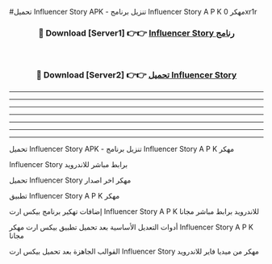 #تحميل Influencer Story  APK - تنزيل برنامج Influencer Story  A P K مهكر 0xr1r 



<div align="center">
<h3>🔴 Download [Server1] 👉👉 <a href="https://apkdownload10.web.app/?title=Influencer Story ">Influencer Story  رنامج</a></h3><br>

<h3>🔴 Download [Server2] 👉👉 <a href="https://apkdownload10.web.app/?title=Influencer Story ">تحميل Influencer Story  </a></h3>
</div>


----------------------------------------------------------

----------------------------------------------------------

----------------------------------------------------------

----------------------------------------------------------

----------------------------------------------------------

----------------------------------------------------------

----------------------------------------------------------

تحميل Influencer Story  APK - تنزيل برنامج Influencer Story  A P K مهكر

Influencer Story  برابط مباشر للاندرويد

تحميل Influencer Story  مهكر اخر اصدار

تطبيق Influencer Story  A P K مهكر

إضافات تهكير برنامج بيكس ارت Influencer Story  A P K للاندرويد برابط مباشر مجانا

أدوات التعديل الأساسية بعد تحميل تطبيق بيكس ارت مهكر Influencer Story  A P K مجانا

القوالب الجاهزة بعد تحميل بيكس ارت Influencer Story  مهكر من ميديا فاير للاندرويد



